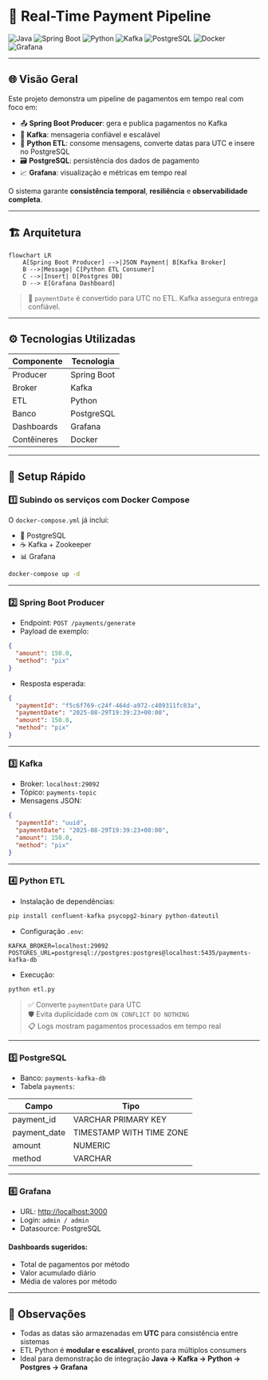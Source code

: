 # 💸 Real-Time Payment Pipeline

![Java](https://img.shields.io/badge/Java-17-blue)
![Spring Boot](https://img.shields.io/badge/Spring%20Boot-3.2-green)
![Python](https://img.shields.io/badge/Python-3.12-yellow)
![Kafka](https://img.shields.io/badge/Kafka-3.7-orange)
![PostgreSQL](https://img.shields.io/badge/PostgreSQL-16-blue)
![Docker](https://img.shields.io/badge/Docker-Yes-lightgrey)
![Grafana](https://img.shields.io/badge/Grafana-11-red)

---

## 🌐 Visão Geral

Este projeto demonstra um pipeline de pagamentos em tempo real com foco em:

- 📤 **Spring Boot Producer**: gera e publica pagamentos no Kafka  
- 🔄 **Kafka**: mensageria confiável e escalável  
- 🐍 **Python ETL**: consome mensagens, converte datas para UTC e insere no PostgreSQL  
- 🗃 **PostgreSQL**: persistência dos dados de pagamento  
- 📈 **Grafana**: visualização e métricas em tempo real  

O sistema garante **consistência temporal**, **resiliência** e **observabilidade completa**.

---

## 🏗 Arquitetura

```mermaid
flowchart LR
    A[Spring Boot Producer] -->|JSON Payment| B[Kafka Broker]
    B -->|Message| C[Python ETL Consumer]
    C -->|Insert| D[Postgres DB]
    D --> E[Grafana Dashboard]
```

> 🔄 `paymentDate` é convertido para UTC no ETL. Kafka assegura entrega confiável.

---

## ⚙️ Tecnologias Utilizadas

| Componente   | Tecnologia     |
|--------------|----------------|
| Producer     | Spring Boot    |
| Broker       | Kafka          |
| ETL          | Python         |
| Banco        | PostgreSQL     |
| Dashboards   | Grafana        |
| Contêineres  | Docker         |

---

## 🚀 Setup Rápido

### 1️⃣ Subindo os serviços com Docker Compose

O `docker-compose.yml` já inclui:

- 🐘 PostgreSQL  
- ☕ Kafka + Zookeeper  
- 📊 Grafana  

```bash
docker-compose up -d
```

---

### 2️⃣ Spring Boot Producer

- Endpoint: `POST /payments/generate`  
- Payload de exemplo:

```json
{
  "amount": 150.0,
  "method": "pix"
}
```

- Resposta esperada:

```json
{
  "paymentId": "f5c6f769-c24f-464d-a972-c409311fc83a",
  "paymentDate": "2025-08-29T19:39:23+00:00",
  "amount": 150.0,
  "method": "pix"
}
```

---

### 3️⃣ Kafka

- Broker: `localhost:29092`  
- Tópico: `payments-topic`  
- Mensagens JSON:

```json
{
  "paymentId": "uuid",
  "paymentDate": "2025-08-29T19:39:23+00:00",
  "amount": 150.0,
  "method": "pix"
}
```

---

### 4️⃣ Python ETL

- Instalação de dependências:

```bash
pip install confluent-kafka psycopg2-binary python-dateutil
```

- Configuração `.env`:

```env
KAFKA_BROKER=localhost:29092
POSTGRES_URL=postgresql://postgres:postgres@localhost:5435/payments-kafka-db
```

- Execução:

```bash
python etl.py
```

> ✅ Converte `paymentDate` para UTC  
> 🛡 Evita duplicidade com `ON CONFLICT DO NOTHING`  
> 📋 Logs mostram pagamentos processados em tempo real

---

### 5️⃣ PostgreSQL

- Banco: `payments-kafka-db`  
- Tabela `payments`:

| Campo        | Tipo                     |
|--------------|--------------------------|
| payment_id   | VARCHAR PRIMARY KEY      |
| payment_date | TIMESTAMP WITH TIME ZONE |
| amount       | NUMERIC                  |
| method       | VARCHAR                  |

---

### 6️⃣ Grafana

- URL: [http://localhost:3000](http://localhost:3000)  
- Login: `admin / admin`  
- Datasource: PostgreSQL

#### Dashboards sugeridos:

- Total de pagamentos por método  
- Valor acumulado diário  
- Média de valores por método  

---

## 📌 Observações

- Todas as datas são armazenadas em **UTC** para consistência entre sistemas  
- ETL Python é **modular e escalável**, pronto para múltiplos consumers  
- Ideal para demonstração de integração **Java → Kafka → Python → Postgres → Grafana**
